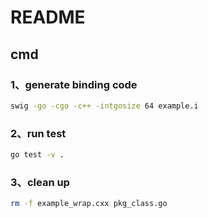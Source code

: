 # README

## cmd
### 1、generate binding code
```sh
swig -go -cgo -c++ -intgosize 64 example.i
```

### 2、run test
```sh
go test -v .
```

### 3、clean up
```sh
rm -f example_wrap.cxx pkg_class.go
```
